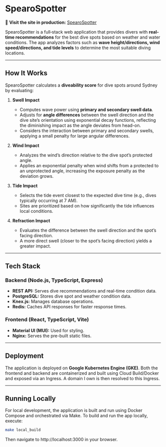 # SpearoSpotter

🚀 **Visit the site in production:** [SpearoSpotter](https://spearospotter.online/)

SpearoSpotter is a full‐stack web application that provides divers with **real‐time recommendations** for the best dive spots based on weather and water conditions. The app analyzes factors such as **wave height/directions, wind speed/directions, and tide levels** to determine the most suitable diving locations.

---

## How It Works

SpearoSpotter calculates a **diveability score** for dive spots around Sydney by evaluating:

1. **Swell Impact**  
   - Computes wave power using **primary and secondary swell data**.  
   - Adjusts for **angle differences** between the swell direction and the dive site’s orientation using exponential decay functions, reflecting the diminishing impact as the angle deviates from head-on.  
   - Considers the interaction between primary and secondary swells, applying a small penalty for large angular differences.

2. **Wind Impact**  
   - Analyzes the wind’s direction relative to the dive spot’s protected angle.  
   - Applies an exponential penalty when wind shifts from a protected to an unprotected angle, increasing the exposure penalty as the deviation grows.

3. **Tide Impact**  
   - Selects the tide event closest to the expected dive time (e.g., dives typically occurring at 7 AM).  
   - Sites are prioritized based on how significantly the tide influences local conditions.

4. **Refraction Impact**  
   - Evaluates the difference between the swell direction and the spot’s facing direction.  
   - A more direct swell (closer to the spot’s facing direction) yields a greater impact.

---

## Tech Stack

### Backend (Node.js, TypeScript, Express)
- **REST API:** Serves dive recommendations and real-time condition data.
- **PostgreSQL:** Stores dive spot and weather condition data.
- **Knex.js:** Manages database operations.
- **Redis:** Caches API responses for faster response times.

### Frontend (React, TypeScript, Vite)
- **Material UI (MUI):** Used for styling.
- **Nginx:** Serves the pre-built static files.

---

## Deployment

The application is deployed on **Google Kubernetes Engine (GKE)**. Both the frontend and backend are containerized and built using Cloud Build/Docker and exposed via an Ingress. A domain I own is then resolved to this Ingress.

---

## Running Locally

For local development, the application is built and run using Docker Compose and orchestrated via Make. To build and run the app locally, execute:

```sh
make local_build
```
Then navigate to http://localhost:3000 in your browser.